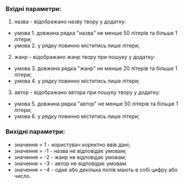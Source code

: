 ### Вхідні параметри:
1. назва - відображано назву твору у додатку:
- умова 1. довжина рядка "назва" не менше 50 літерів та більше 1 літери;
- умова 2. у рядку повинно міститись лише літери;
2. жанр - відображано жанр твору при пошуку у додатку:
- умова 3. довжина рядка "жанр" не менше 20 літерів та більше 1 літери;
- умова 4. у рядку повинно міститись лише літери;
3. автор - відображано автора при пошуку твору у додатку:
- умова 5. довжина рядка "автор" не менше 50 літерів та більше 1 літери;
- умова 6. у рядку повинно міститись лише літери;
### Вихідні параметри:
- значення = 1 - користувач коректно ввів дані;
- значення = -1 - назва не відповідає умовам;
- значення = -2 - жанр не відповідає умовам;
- значення = -3 - автор не відповідає умовам.
- значення = -4 - одне або декілька полів мають в собі цифру або число.
